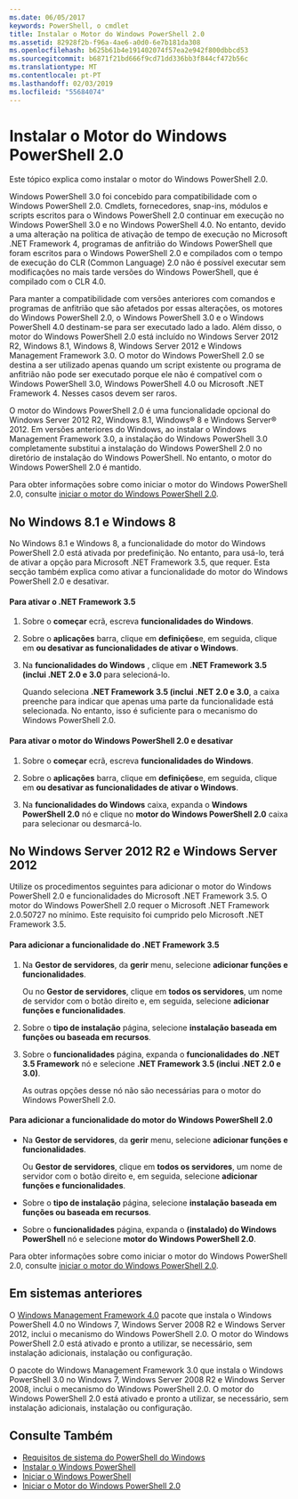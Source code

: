 ```yaml
---
ms.date: 06/05/2017
keywords: PowerShell, o cmdlet
title: Instalar o Motor do Windows PowerShell 2.0
ms.assetid: 82928f2b-f96a-4ae6-a0d0-6e7b181da308
ms.openlocfilehash: b625b61b4e191402074f57ea2e942f800dbbcd53
ms.sourcegitcommit: b6871f21bd666f9cd71dd336bb3f844cf472b56c
ms.translationtype: MT
ms.contentlocale: pt-PT
ms.lasthandoff: 02/03/2019
ms.locfileid: "55684074"
---
```

# <a name="installing-the-windows-powershell-20-engine"></a>Instalar o Motor do Windows PowerShell 2.0
Este tópico explica como instalar o motor do Windows PowerShell 2.0.

Windows PowerShell 3.0 foi concebido para compatibilidade com o Windows PowerShell 2.0. Cmdlets, fornecedores, snap-ins, módulos e scripts escritos para o Windows PowerShell 2.0 continuar em execução no Windows PowerShell 3.0 e no Windows PowerShell 4.0. No entanto, devido a uma alteração na política de ativação de tempo de execução no Microsoft .NET Framework 4, programas de anfitrião do Windows PowerShell que foram escritos para o Windows PowerShell 2.0 e compilados com o tempo de execução do CLR (Common Language) 2.0 não é possível executar sem modificações no mais tarde versões do Windows PowerShell, que é compilado com o CLR 4.0.

Para manter a compatibilidade com versões anteriores com comandos e programas de anfitrião que são afetados por essas alterações, os motores do Windows PowerShell 2.0, o Windows PowerShell 3.0 e o Windows PowerShell 4.0 destinam-se para ser executado lado a lado. Além disso, o motor do Windows PowerShell 2.0 está incluído no Windows Server 2012 R2, Windows 8.1, Windows 8, Windows Server 2012 e Windows Management Framework 3.0. O motor do Windows PowerShell 2.0 se destina a ser utilizado apenas quando um script existente ou programa de anfitrião não pode ser executado porque ele não é compatível com o Windows PowerShell 3.0, Windows PowerShell 4.0 ou Microsoft .NET Framework 4. Nesses casos devem ser raros.

O motor do Windows PowerShell 2.0 é uma funcionalidade opcional do Windows Server 2012 R2, Windows 8.1, Windows® 8 e Windows Server® 2012. Em versões anteriores do Windows, ao instalar o Windows Management Framework 3.0, a instalação do Windows PowerShell 3.0 completamente substitui a instalação do Windows PowerShell 2.0 no diretório de instalação do Windows PowerShell. No entanto, o motor do Windows PowerShell 2.0 é mantido.

Para obter informações sobre como iniciar o motor do Windows PowerShell 2.0, consulte [iniciar o motor do Windows PowerShell 2.0](../getting-started/Starting-the-Windows-PowerShell-2.0-Engine.md).

## <a name="on-windows-81-and-windows-8"></a>No Windows 8.1 e Windows 8
No Windows 8.1 e Windows 8, a funcionalidade do motor do Windows PowerShell 2.0 está ativada por predefinição. No entanto, para usá-lo, terá de ativar a opção para Microsoft .NET Framework 3.5, que requer. Esta secção também explica como ativar a funcionalidade do motor do Windows PowerShell 2.0 e desativar.

#### <a name="to-turn-on-net-framework-35"></a>Para ativar o .NET Framework 3.5

1. Sobre o **começar** ecrã, escreva **funcionalidades do Windows**.

2. Sobre o **aplicações** barra, clique em **definições**e, em seguida, clique em **ou desativar as funcionalidades de ativar o Windows**.

3. Na **funcionalidades do Windows** , clique em **.NET Framework 3.5 (inclui .NET 2.0 e 3.0** para selecioná-lo.

    Quando seleciona **.NET Framework 3.5 (inclui .NET 2.0 e 3.0**, a caixa preenche para indicar que apenas uma parte da funcionalidade está selecionada. No entanto, isso é suficiente para o mecanismo do Windows PowerShell 2.0.

#### <a name="to-turn-the-windows-powershell-20-engine-on-and-off"></a>Para ativar o motor do Windows PowerShell 2.0 e desativar

1. Sobre o **começar** ecrã, escreva **funcionalidades do Windows**.

2. Sobre o **aplicações** barra, clique em **definições**e, em seguida, clique em **ou desativar as funcionalidades de ativar o Windows**.

3. Na **funcionalidades do Windows** caixa, expanda o **Windows PowerShell 2.0** nó e clique no **motor do Windows PowerShell 2.0** caixa para selecionar ou desmarcá-lo.

## <a name="on-windows-server-2012-r2-and-windows-server-2012"></a>No Windows Server 2012 R2 e Windows Server 2012
Utilize os procedimentos seguintes para adicionar o motor do Windows PowerShell 2.0 e funcionalidades do Microsoft .NET Framework 3.5. O motor do Windows PowerShell 2.0 requer o Microsoft .NET Framework 2.0.50727 no mínimo. Este requisito foi cumprido pelo Microsoft .NET Framework 3.5.

#### <a name="to-add-the-net-framework-35-feature"></a>Para adicionar a funcionalidade do .NET Framework 3.5

1. Na **Gestor de servidores**, da **gerir** menu, selecione **adicionar funções e funcionalidades**.

    Ou no **Gestor de servidores**, clique em **todos os servidores**, um nome de servidor com o botão direito e, em seguida, selecione **adicionar funções e funcionalidades**.

2. Sobre o **tipo de instalação** página, selecione **instalação baseada em funções ou baseada em recursos**.

3. Sobre o **funcionalidades** página, expanda o **funcionalidades do .NET 3.5 Framework** nó e selecione **.NET Framework 3.5 (inclui .NET 2.0 e 3.0)**.

    As outras opções desse nó não são necessárias para o motor do Windows PowerShell 2.0.

#### <a name="to-add-the-windows-powershell-20-engine-feature"></a>Para adicionar a funcionalidade do motor do Windows PowerShell 2.0

- Na **Gestor de servidores**, da **gerir** menu, selecione **adicionar funções e funcionalidades**.

    Ou **Gestor de servidores**, clique em **todos os servidores**, um nome de servidor com o botão direito e, em seguida, selecione **adicionar funções e funcionalidades**.

- Sobre o **tipo de instalação** página, selecione **instalação baseada em funções ou baseada em recursos**.

- Sobre o **funcionalidades** página, expanda o **(instalado) do Windows PowerShell** nó e selecione **motor do Windows PowerShell 2.0**.

Para obter informações sobre como iniciar o motor do Windows PowerShell 2.0, consulte [iniciar o motor do Windows PowerShell 2.0](../getting-started/Starting-the-Windows-PowerShell-2.0-Engine.md).

## <a name="on-earlier-systems"></a>Em sistemas anteriores
O [Windows Management Framework 4.0](https://go.microsoft.com/fwlink/?LinkID=293881) pacote que instala o Windows PowerShell 4.0 no Windows 7, Windows Server 2008 R2 e Windows Server 2012, inclui o mecanismo do Windows PowerShell 2.0. O motor do Windows PowerShell 2.0 está ativado e pronto a utilizar, se necessário, sem instalação adicionais, instalação ou configuração.

O pacote do Windows Management Framework 3.0 que instala o Windows PowerShell 3.0 no Windows 7, Windows Server 2008 R2 e Windows Server 2008, inclui o mecanismo do Windows PowerShell 2.0. O motor do Windows PowerShell 2.0 está ativado e pronto a utilizar, se necessário, sem instalação adicionais, instalação ou configuração.

## <a name="see-also"></a>Consulte Também
- [Requisitos de sistema do PowerShell do Windows](Windows-PowerShell-System-Requirements.md)
- [Instalar o Windows PowerShell](Installing-Windows-PowerShell.md)
- [Iniciar o Windows PowerShell](https://technet.microsoft.com/en-us/library/8ec8c2d7-8e7c-4722-a3d2-498fe5739a8e)
- [Iniciar o Motor do Windows PowerShell 2.0](../getting-started/Starting-the-Windows-PowerShell-2.0-Engine.md)